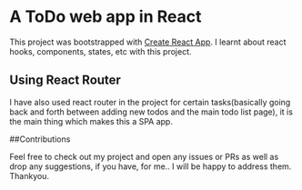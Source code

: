 # A ToDo web app in React

This project was bootstrapped with [Create React App](https://github.com/facebook/create-react-app).
I learnt about react hooks, components, states, etc with this project.

## Using React Router

I have also used react router in the project for certain tasks(basically going back and forth between adding new todos and the main todo list page), it is the main thing which makes this a SPA app.

##Contributions

Feel free to check out my project and open any issues or PRs as well as drop any suggestions, if you have, for me..
I will be happy to address them.
Thankyou.
